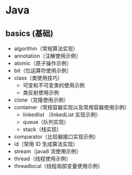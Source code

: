 # Java
## basics (基础)
- algorithm（常规算法实现）
- annotation（注解使用示例）
- atomic（原子操作示例）
- bit（位运算符使用示例）
- class（类使用技巧）
    - 可变和不可变类的使用示例
    - 类反射使用示例
- clone（克隆使用示例）
- container（常规容器实现以及常用容器使用示例）
    - linkedlist （linkedList 实现示例）
    - queue（队列实现）
    - stack（栈实现）
- comparator（比较器接口实现示例）
- id（常用 ID 生成算法实现）
- stream（java8 流使用示例）
- thread（线程使用示例）
- threadlocal（线程局部变量使用示例）
